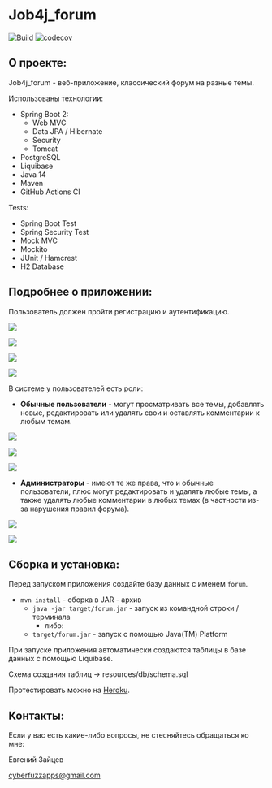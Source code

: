 # Job4j_forum

[![Build](https://github.com/CyberfuzZ-Apps/job4j_forum/actions/workflows/maven.yml/badge.svg)](https://github.com/CyberfuzZ-Apps/job4j_forum/actions/workflows/maven.yml)
[![codecov](https://codecov.io/gh/CyberfuzZ-Apps/job4j_forum/branch/master/graph/badge.svg?token=OCB0LGBI2G)](https://codecov.io/gh/CyberfuzZ-Apps/job4j_forum)

## О проекте:

Job4j_forum - веб-приложение, классический форум на разные темы.

Использованы технологии:

- Spring Boot 2:
  - Web MVC
  - Data JPA / Hibernate
  - Security
  - Tomcat
- PostgreSQL
- Liquibase
- Java 14
- Maven
- GitHub Actions CI

Tests:
- Spring Boot Test
- Spring Security Test
- Mock MVC
- Mockito
- JUnit / Hamcrest
- H2 Database

## Подробнее о приложении:

Пользователь должен пройти регистрацию и аутентификацию.

![](images/1.jpg)

![](images/2.jpg)

![](images/3.jpg)

![](images/4.jpg)

В системе у пользователей есть роли:

- **Обычные пользователи** - могут просматривать все темы, 
добавлять новые, редактировать или удалять свои и оставлять 
комментарии к любым темам.

![](images/5.jpg)

![](images/6.jpg)

![](images/7.jpg)

- **Администраторы** - имеют те же права, что и обычные пользователи,
плюс могут редактировать и удалять любые темы, а также удалять
любые комментарии в любых темах (в частности из-за нарушения правил форума).

![](images/8.jpg)

![](images/9.jpg)


## Сборка и установка:

Перед запуском приложения создайте базу данных с именем `forum`.

- `mvn install` - сборка в JAR - архив
  - `java -jar target/forum.jar` - запуск из командной строки / терминала
    - либо:
  - `target/forum.jar` - запуск с помощью Java(TM) Platform
  
При запуске приложения автоматически создаются
таблицы в базе данных с помощью Liquibase.

Схема создания таблиц -> resources/db/schema.sql

Протестировать можно на [Heroku](https://cyberfuzz-forum.herokuapp.com/).

## Контакты:
Если у вас есть какие-либо вопросы, не стесняйтесь обращаться ко мне:

Евгений Зайцев

[cyberfuzzapps@gmail.com](mailto:cyberfuzzapps@gmail.com)
